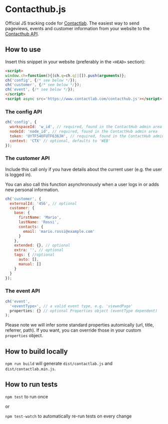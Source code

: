 # Contacthub.js

Official JS tracking code for
[Contactlab](http://developer.contactlab.com/documentation/). The easiest way to
send pageviews, events and customer information from your website to the
[Contacthub API](http://developer.contactlab.com/documentation/).


## How to use

Insert this snippet in your website (preferably in the `<HEAD>` section):

```html
<script>
window.ch=function(){(ch.q=ch.q||[]).push(arguments)};
ch('config', {/* see below */});
ch('customer', {/* see below */});
ch('event', {/* see below */});
</script>
<script async src='https://www.contactlab.com/contacthub.js'></script>
```

### The config API

```js
ch('config', {
  workspaceId: 'w_id', // required, found in the ContactHub admin area
  nodeId: 'node_id', // required, found in the ContactHub admin area
  token: 'UYTF546FUTF636JH', // required, found in the ContactHub admin area
  context: 'CTX' // optional, defaults to 'WEB'
});
```

### The customer API

Include this call only if you have details about the current user (e.g. the user
is logged in).

You can also call this function asynchronously when a user logs in or adds new
personal information.

```js
ch('customer', {
  externalId: '456', // optional
  customer: {
    base: {
      firstName: 'Mario',
      lastName: 'Rossi',
      contacts: {
        email: 'mario.rossi@example.com'
      }
    },
    extended: {}, // optional
    extra: '', // optional
    tags: { //optional
      auto: [],
      manual: []
    }
  }
});
```

### The event API

```js
ch('event',
  '<eventType>', // a valid event type, e.g. 'viewedPage'
  properties: {} // optional Properties object (eventType dependent)
);
```

Please note we will infer some standard properties automically (url, title,
referrer, path). If you want, you can override those in your custom `properties`
object.


## How to build locally

`npm run build` will generate `dist/contactlab.js` and `dist/contactlab.min.js`.


## How to run tests

`npm test` to run once

or

`npm test-watch` to automatically re-run tests on every change
